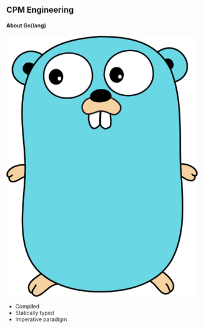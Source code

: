 CPM Engineering
---

#### About Go(lang)

![alt text](./assets/gopher.png "Gopher")

* Compiled
* Statically typed
* Imperative paradigm
